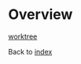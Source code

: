 # Overview

[worktree](https://grok.com/share/bGVnYWN5_16be80be-007e-4516-9dc6-b55e7d58798e) 

Back to [index](index.md)